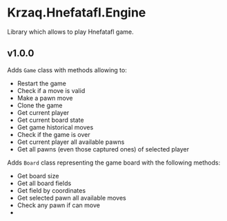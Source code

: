 ﻿# Krzaq.Hnefatafl.Engine
Library which allows to play Hnefatafl game.

## v1.0.0
Adds `Game` class with methods allowing to:
* Restart the game
* Check if a move is valid
* Make a pawn move
* Clone the game
* Get current player
* Get current board state
* Get game historical moves
* Check if the game is over
* Get current player all available pawns
* Get all pawns (even those captured ones) of selected player

Adds `Board` class representing the game board with the following methods:
* Get board size
* Get all board fields
* Get field by coordinates
* Get selected pawn all available moves
* Check any pawn if can move
* 

